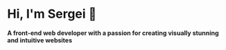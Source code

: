 # Hi, I'm Sergei 👋

<b>A front-end web developer with a passion for creating visually stunning and intuitive websites</b>
